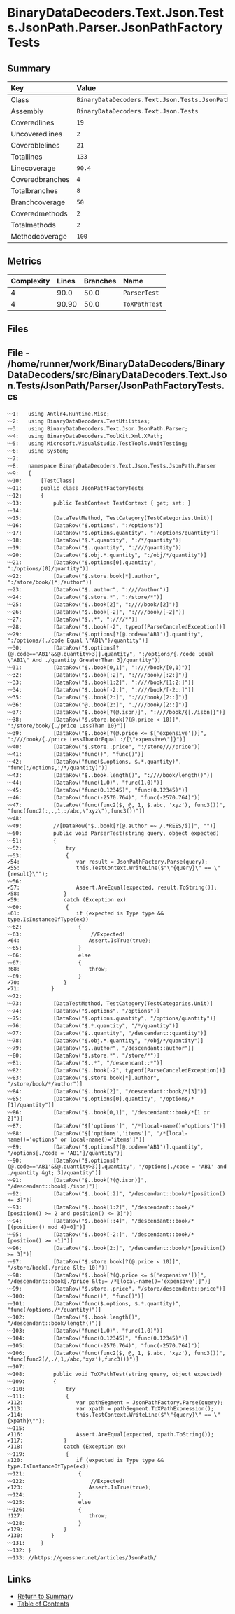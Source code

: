 ﻿# BinaryDataDecoders.Text.Json.Tests.JsonPath.Parser.JsonPathFactoryTests

## Summary

| Key             | Value                                                                     |
| :-------------- | :------------------------------------------------------------------------ |
| Class           | `BinaryDataDecoders.Text.Json.Tests.JsonPath.Parser.JsonPathFactoryTests` |
| Assembly        | `BinaryDataDecoders.Text.Json.Tests`                                      |
| Coveredlines    | `19`                                                                      |
| Uncoveredlines  | `2`                                                                       |
| Coverablelines  | `21`                                                                      |
| Totallines      | `133`                                                                     |
| Linecoverage    | `90.4`                                                                    |
| Coveredbranches | `4`                                                                       |
| Totalbranches   | `8`                                                                       |
| Branchcoverage  | `50`                                                                      |
| Coveredmethods  | `2`                                                                       |
| Totalmethods    | `2`                                                                       |
| Methodcoverage  | `100`                                                                     |

## Metrics

| Complexity | Lines | Branches | Name          |
| :--------- | :---- | :------- | :------------ |
| 4          | 90.0  | 50.0     | `ParserTest`  |
| 4          | 90.90 | 50.0     | `ToXPathTest` |

## Files

## File - /home/runner/work/BinaryDataDecoders/BinaryDataDecoders/src/BinaryDataDecoders.Text.Json.Tests/JsonPath/Parser/JsonPathFactoryTests.cs

```CSharp
〰1:   using Antlr4.Runtime.Misc;
〰2:   using BinaryDataDecoders.TestUtilities;
〰3:   using BinaryDataDecoders.Text.Json.JsonPath.Parser;
〰4:   using BinaryDataDecoders.ToolKit.Xml.XPath;
〰5:   using Microsoft.VisualStudio.TestTools.UnitTesting;
〰6:   using System;
〰7:   
〰8:   namespace BinaryDataDecoders.Text.Json.Tests.JsonPath.Parser
〰9:   {
〰10:      [TestClass]
〰11:      public class JsonPathFactoryTests
〰12:      {
〰13:          public TestContext TestContext { get; set; }
〰14:  
〰15:          [DataTestMethod, TestCategory(TestCategories.Unit)]
〰16:          [DataRow("$.options", ":/options")]
〰17:          [DataRow("$.options.quantity", ":/options/quantity")]
〰18:          [DataRow("$.*.quantity", ":/*/quantity")]
〰19:          [DataRow("$..quantity", ":////quantity")]
〰20:          [DataRow("$.obj.*.quantity", ":/obj/*/quantity")]
〰21:          [DataRow("$.options[0].quantity", ":/options/[0]/quantity")]
〰22:          [DataRow("$.store.book[*].author", ":/store/book/[*]/author")]
〰23:          [DataRow("$..author", ":////author")]
〰24:          [DataRow("$.store.*", ":/store/*")]
〰25:          [DataRow("$..book[2]", ":////book/[2]")]
〰26:          [DataRow("$..book[-2]", ":////book/[-2]")]
〰27:          [DataRow("$..*", ":////*")]
〰28:          [DataRow("$..book[-2", typeof(ParseCanceledException))]
〰29:          [DataRow("$.options[?(@.code=='AB1')].quantity", ":/options/{./code Equal \"AB1\"}/quantity")]
〰30:          [DataRow("$.options[?(@.code=='AB1'&&@.quantity>3)].quantity", ":/options/{./code Equal \"AB1\" And ./quantity GreaterThan 3}/quantity")]
〰31:          [DataRow("$..book[0,1]", ":////book/[0,1]")]
〰32:          [DataRow("$..book[:2]", ":////book/[:2:]")]
〰33:          [DataRow("$..book[1:2]", ":////book/[1:2:]")]
〰34:          [DataRow("$..book[-2:]", ":////book/[-2::]")]
〰35:          [DataRow("$..book[2:]", ":////book/[2::]")]
〰36:          [DataRow("@..book[2:]", ".////book/[2::]")]
〰37:          [DataRow("$..book[?(@.isbn)]", ":////book/{[./isbn]}")]
〰38:          [DataRow("$.store.book[?(@.price < 10)]", ":/store/book/{./price LessThan 10}")]
〰39:          [DataRow("$..book[?(@.price <= $['expensive'])]", ":////book/{./price LessThanOrEqual :/[\"expensive\"]}")]
〰40:          [DataRow("$.store..price", ":/store////price")]
〰41:          [DataRow("func()", "func()")]
〰42:          [DataRow("func($.options, $.*.quantity)", "func(:/options,:/*/quantity)")]
〰43:          [DataRow("$..book.length()", ":////book/length()")]
〰44:          [DataRow("func(1.0)", "func(1.0)")]
〰45:          [DataRow("func(0.12345)", "func(0.12345)")]
〰46:          [DataRow("func(-2570.764)", "func(-2570.764)")]
〰47:          [DataRow("func(func2($, @, 1, $.abc, 'xyz'), func3())", "func(func2(:,.,1,:/abc,\"xyz\"),func3())")]
〰48:  
〰49:          //[DataRow("$..book[?(@.author =~ /.*REES/i)]", "")]
〰50:          public void ParserTest(string query, object expected)
〰51:          {
〰52:              try
〰53:              {
✔54:                  var result = JsonPathFactory.Parse(query);
✔55:                  this.TestContext.WriteLine($"\"{query}\" == \"{result}\"");
〰56:  
✔57:                  Assert.AreEqual(expected, result.ToString());
✔58:              }
✔59:              catch (Exception ex)
〰60:              {
⚠61:                  if (expected is Type type && type.IsInstanceOfType(ex))
〰62:                  {
〰63:                      //Expected!
✔64:                      Assert.IsTrue(true);
〰65:                  }
〰66:                  else
〰67:                  {
‼68:                      throw;
〰69:                  }
✔70:              }
✔71:          }
〰72:  
〰73:          [DataTestMethod, TestCategory(TestCategories.Unit)]
〰74:          [DataRow("$.options", "/options")]
〰75:          [DataRow("$.options.quantity", "/options/quantity")]
〰76:          [DataRow("$.*.quantity", "/*/quantity")]
〰77:          [DataRow("$..quantity", "/descendant::quantity")]
〰78:          [DataRow("$.obj.*.quantity", "/obj/*/quantity")]
〰79:          [DataRow("$..author", "/descendant::author")]
〰80:          [DataRow("$.store.*", "/store/*")]
〰81:          [DataRow("$..*", "/descendant::*")]
〰82:          [DataRow("$..book[-2", typeof(ParseCanceledException))]
〰83:          [DataRow("$.store.book[*].author", "/store/book/*/author")]
〰84:          [DataRow("$..book[2]", "/descendant::book/*[3]")]
〰85:          [DataRow("$.options[0].quantity", "/options/*[1]/quantity")]
〰86:          [DataRow("$..book[0,1]", "/descendant::book/*[1 or 2]")]
〰87:          [DataRow("$['options']", "/*[local-name()='options']")]
〰88:          [DataRow("$['options','items']", "/*[local-name()='options' or local-name()='items']")]
〰89:          [DataRow("$.options[?(@.code=='AB1')].quantity", "/options[./code = 'AB1']/quantity")]
〰90:          [DataRow("$.options[?(@.code=='AB1'&&@.quantity>3)].quantity", "/options[./code = 'AB1' and ./quantity &gt; 3]/quantity")]
〰91:          [DataRow("$..book[?(@.isbn)]", "/descendant::book[./isbn]")]
〰92:          [DataRow("$..book[:2]", "/descendant::book/*[position() <= 3]")]
〰93:          [DataRow("$..book[1:2]", "/descendant::book/*[position() >= 2 and position() <= 3]")]
〰94:          [DataRow("$..book[::4]", "/descendant::book/*[(position() mod 4)=0]")]
〰95:          [DataRow("$..book[-2:]", "/descendant::book/*[position() >= -1]")]
〰96:          [DataRow("$..book[2:]", "/descendant::book/*[position() >= 3]")]
〰97:          [DataRow("$.store.book[?(@.price < 10)]", "/store/book[./price &lt; 10]")]
〰98:          [DataRow("$..book[?(@.price <= $['expensive'])]", "/descendant::book[./price &lt;= /*[local-name()='expensive']]")]
〰99:          [DataRow("$.store..price", "/store/descendant::price")]
〰100:         [DataRow("func()", "func()")]
〰101:         [DataRow("func($.options, $.*.quantity)", "func(/options,/*/quantity)")]
〰102:         [DataRow("$..book.length()", "/descendant::book/length()")]
〰103:         [DataRow("func(1.0)", "func(1.0)")]
〰104:         [DataRow("func(0.12345)", "func(0.12345)")]
〰105:         [DataRow("func(-2570.764)", "func(-2570.764)")]
〰106:         [DataRow("func(func2($, @, 1, $.abc, 'xyz'), func3())", "func(func2(/,./,1,/abc,'xyz'),func3())")]
〰107: 
〰108:         public void ToXPathTest(string query, object expected)
〰109:         {
〰110:             try
〰111:             {
✔112:                 var pathSegment = JsonPathFactory.Parse(query);
✔113:                 var xpath = pathSegment.ToXPathExpression();
✔114:                 this.TestContext.WriteLine($"\"{query}\" == \"{xpath}\"");
〰115: 
✔116:                 Assert.AreEqual(expected, xpath.ToString());
✔117:             }
✔118:             catch (Exception ex)
〰119:             {
⚠120:                 if (expected is Type type && type.IsInstanceOfType(ex))
〰121:                 {
〰122:                     //Expected!
✔123:                     Assert.IsTrue(true);
〰124:                 }
〰125:                 else
〰126:                 {
‼127:                     throw;
〰128:                 }
✔129:             }
✔130:         }
〰131:     }
〰132: }
〰133: //https://goessner.net/articles/JsonPath/
```

## Links

* [Return to Summary](Summary.md)
* [Table of Contents](../TOC.md)

